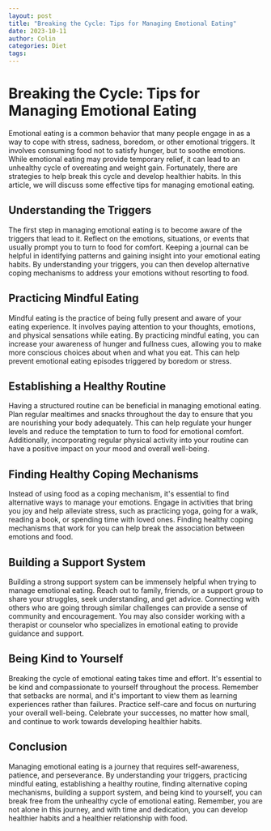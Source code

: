 ```yaml
---
layout: post
title: "Breaking the Cycle: Tips for Managing Emotional Eating"
date: 2023-10-11
author: Colin
categories: Diet
tags: 
---
```


# Breaking the Cycle: Tips for Managing Emotional Eating

Emotional eating is a common behavior that many people engage in as a way to cope with stress, sadness, boredom, or other emotional triggers. It involves consuming food not to satisfy hunger, but to soothe emotions. While emotional eating may provide temporary relief, it can lead to an unhealthy cycle of overeating and weight gain. Fortunately, there are strategies to help break this cycle and develop healthier habits. In this article, we will discuss some effective tips for managing emotional eating.

## Understanding the Triggers

The first step in managing emotional eating is to become aware of the triggers that lead to it. Reflect on the emotions, situations, or events that usually prompt you to turn to food for comfort. Keeping a journal can be helpful in identifying patterns and gaining insight into your emotional eating habits. By understanding your triggers, you can then develop alternative coping mechanisms to address your emotions without resorting to food.

## Practicing Mindful Eating

Mindful eating is the practice of being fully present and aware of your eating experience. It involves paying attention to your thoughts, emotions, and physical sensations while eating. By practicing mindful eating, you can increase your awareness of hunger and fullness cues, allowing you to make more conscious choices about when and what you eat. This can help prevent emotional eating episodes triggered by boredom or stress.

## Establishing a Healthy Routine

Having a structured routine can be beneficial in managing emotional eating. Plan regular mealtimes and snacks throughout the day to ensure that you are nourishing your body adequately. This can help regulate your hunger levels and reduce the temptation to turn to food for emotional comfort. Additionally, incorporating regular physical activity into your routine can have a positive impact on your mood and overall well-being.

## Finding Healthy Coping Mechanisms

Instead of using food as a coping mechanism, it's essential to find alternative ways to manage your emotions. Engage in activities that bring you joy and help alleviate stress, such as practicing yoga, going for a walk, reading a book, or spending time with loved ones. Finding healthy coping mechanisms that work for you can help break the association between emotions and food.

## Building a Support System

Building a strong support system can be immensely helpful when trying to manage emotional eating. Reach out to family, friends, or a support group to share your struggles, seek understanding, and get advice. Connecting with others who are going through similar challenges can provide a sense of community and encouragement. You may also consider working with a therapist or counselor who specializes in emotional eating to provide guidance and support.

## Being Kind to Yourself

Breaking the cycle of emotional eating takes time and effort. It's essential to be kind and compassionate to yourself throughout the process. Remember that setbacks are normal, and it's important to view them as learning experiences rather than failures. Practice self-care and focus on nurturing your overall well-being. Celebrate your successes, no matter how small, and continue to work towards developing healthier habits.

## Conclusion

Managing emotional eating is a journey that requires self-awareness, patience, and perseverance. By understanding your triggers, practicing mindful eating, establishing a healthy routine, finding alternative coping mechanisms, building a support system, and being kind to yourself, you can break free from the unhealthy cycle of emotional eating. Remember, you are not alone in this journey, and with time and dedication, you can develop healthier habits and a healthier relationship with food.